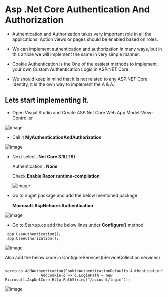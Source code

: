 # Asp .Net Core Authentication And Authorization

* Authentication and Authorization takes very important role in all the applications. Action views or pages should be enabled based on roles.

* We can implement authentication and authorization in many ways, but in this article we will implement the same in very simple manner.

* Cookie Authentication  is the One of the easiest methods to implement your own Custom Authentication Logic in ASP.NET Core.

* We should keep in mind that it is not related to any ASP.NET Core Identity, it is the own way to implement the A & A.

## Lets start implementing it.

* Open Visual Studio and Create ASP.Net Core Web App Model-View-Controller

![image](https://user-images.githubusercontent.com/81896060/121781468-8d523100-cbc2-11eb-8bb2-8a5eb2934b8f.png)

* Call it **MyAuthenticationAndAuthorization**

![image](https://user-images.githubusercontent.com/81896060/121781504-b70b5800-cbc2-11eb-9cf1-39d88a1ff718.png)

* Next select **.Net Core 3.1(LTS)**

	Authentication : **None**
  
	Check **Enable Razor runtime-compilation**
  
  ![image](https://user-images.githubusercontent.com/81896060/121781544-efab3180-cbc2-11eb-86b6-69292952afa3.png)

* Go to nuget package and add the below mentioned package

    **Microsoft.AspNetcore.Authentication**

![image](https://user-images.githubusercontent.com/81896060/121781581-0d789680-cbc3-11eb-9c96-77b2bad739e5.png)

* Go to Startup.cs add the below lines under **Configure()** method
 	     
```
 app.UseAuthentication();
 app.UseAuthorization();
```

![image](https://user-images.githubusercontent.com/81896060/121781694-a9a29d80-cbc3-11eb-8c35-0e1b53609ce1.png)

Also add the below code in ConfigureServices(IServiceCollection services)

```
 services.AddAuthentication(CookieAuthenticationDefaults.AuthenticationScheme).
                AddCookie(o => o.LoginPath = new Microsoft.AspNetCore.Http.PathString("/account/login"));
```

![image](https://user-images.githubusercontent.com/81896060/121782050-5cbfc680-cbc5-11eb-85f5-741855ed0b4b.png)


